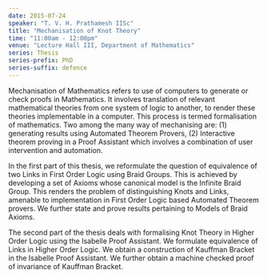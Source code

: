```yaml
---
date: 2015-07-24
speaker: "T. V. H. Prathamesh IISc"
title: "Mechanisation of Knot Theory"
time: "11:00am - 12:00pm"
venue: "Lecture Hall III, Department of Mathematics"
series: Thesis
series-prefix: PhD
series-suffix: defence
---
```


Mechanisation of Mathematics refers to use of computers to generate
or check
proofs in Mathematics. It involves translation of relevant mathematical
theories from one
system of logic to another, to render these theories implementable in a
computer. This process is termed formalisation of mathematics. Two among
the many way of mechanising are:
(1) generating results using Automated Theorem Provers,
(2) Interactive theorem proving in a Proof Assistant which involves a
combination of user intervention and automation.

In the first part of this thesis, we reformulate the question of
equivalence of two Links in First Order Logic using Braid Groups. This is
achieved by developing a set of Axioms whose canonical model is the
Infinite Braid Group. This renders the problem of distinguishing Knots and
Links, amenable to implementation in First Order Logic based Automated
Theorem provers. We further state and prove results pertaining to Models of
Braid Axioms.

The second part of the thesis deals with formalising Knot Theory in Higher
Order Logic using the Isabelle Proof Assistant. We formulate equivalence of
Links in Higher Order Logic. We obtain a construction of Kauffman Bracket
in the Isabelle Proof Assistant. We further obtain a machine checked proof
of invariance of Kauffman Bracket.
